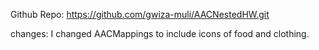 Github Repo: https://github.com/gwiza-muli/AACNestedHW.git


changes: I changed AACMappings to include icons of food and clothing. 